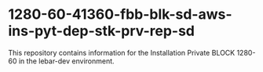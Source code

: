 # 1280-60-41360-fbb-blk-sd-aws-ins-pyt-dep-stk-prv-rep-sd
This repository contains information for the Installation Private BLOCK 1280-60 in the lebar-dev environment.
